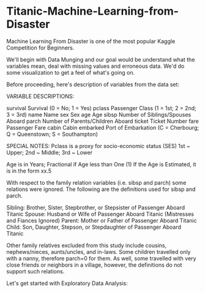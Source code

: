 # Titanic-Machine-Learning-from-Disaster
Machine Learning From Disaster is one of the most popular Kaggle Competition for Beginners.

We'll begin with Data Munging and our goal would be understand what the variables mean, deal with missing values and erroneous data. We'd do some visualization to get a feel of what's going on.

Before proceeding, here's description of variables from the data set:

VARIABLE DESCRIPTIONS:

survival Survival
(0 = No; 1 = Yes)
pclass Passenger Class
(1 = 1st; 2 = 2nd; 3 = 3rd)
name Name
sex Sex
age Age
sibsp Number of Siblings/Spouses Aboard
parch Number of Parents/Children Aboard
ticket Ticket Number
fare Passenger Fare
cabin Cabin
embarked Port of Embarkation
(C = Cherbourg; Q = Queenstown; S = Southampton)

SPECIAL NOTES:
Pclass is a proxy for socio-economic status (SES)
1st ~ Upper; 2nd ~ Middle; 3rd ~ Lower

Age is in Years; Fractional if Age less than One (1)
If the Age is Estimated, it is in the form xx.5

With respect to the family relation variables (i.e. sibsp and parch)
some relations were ignored. The following are the definitions used
for sibsp and parch.

Sibling: Brother, Sister, Stepbrother, or Stepsister of Passenger Aboard Titanic
Spouse: Husband or Wife of Passenger Aboard Titanic (Mistresses and Fiances Ignored)
Parent: Mother or Father of Passenger Aboard Titanic
Child: Son, Daughter, Stepson, or Stepdaughter of Passenger Aboard Titanic

Other family relatives excluded from this study include cousins,
nephews/nieces, aunts/uncles, and in-laws. Some children travelled
only with a nanny, therefore parch=0 for them. As well, some
travelled with very close friends or neighbors in a village, however,
the definitions do not support such relations.

Let's get started with Exploratory Data Analysis:


